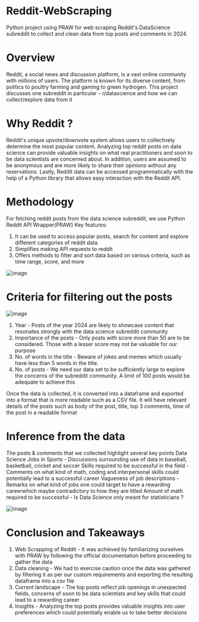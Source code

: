 # Reddit-WebScraping
Python project using PRAW for web scraping Reddit's DataScience subreddit to collect and clean data from top posts and comments in 2024.

# Overview
Reddit, a social news and discussion platform, is a vast online community with millions of users. The platform is known for its diverse content, from politics to poultry farming and gaming to green hydrogen. This project discusses one subreddit in particular – r/datascience and how we can collect/explore data from it

# Why Reddit ?
Reddit's unique upvote/downvote system allows users to collectively determine the most popular content. Analyzing top reddit posts on data science can provide valuable insights on what real practitioners and soon to be data scientists are concerned about. In addition, users are assumed to be anonymous and are more likely to share their opinions without any reservations. Lastly, Reddit data can be accessed programmatically with the help of a Python library that allows easy interaction with the Reddit API.

# Methodology
For fetching reddit posts from the data science subreddit, we use Python Reddit API Wrapper(PRAW)
Key features:
1) It can be used to access popular posts, search for content and explore different categories of reddit data
2) Simplifies making API requests to reddit
3) Offers methods to filter and sort data based on various criteria, such as time range, score, and more

![image](https://github.com/user-attachments/assets/134fea48-2ded-4f7e-bbf8-cad0abd93003)

 # Criteria for filtering out the posts

![image](https://github.com/user-attachments/assets/3ac03fab-c7ad-424b-820d-5457f847b374)

1) Year - Posts of the year 2024 are likely to showcase content that resonates strongly with the data science subreddit community
2) Importance of the posts - Only posts with score more than 50 are to be considered. Those with a lesser score may not be valuable for our purpose 
3) No. of words in the title - Beware of jokes and memes which usually have less than 5 words in the title.
4) No. of posts - We need our data set to be sufficiently large to explore the concerns of the subreddit community. A limit of 100 posts would be adequate to achieve this

Once the data is collected, it is converted into a dataframe and exported into a format that is more readable such as a CSV file. It will have relevant details of the posts such as body of the post, title, top 3 comments, time of the post in a readable format

# Inference from the data
The posts & comments that we collected highlight several key points
Data Science Jobs in Sports - Discussions surrounding use of data in baseball, basketball, cricket and soccer
Skills required to be successful in the field - Comments on what kind of math, coding and interpersonal skills could potentially lead to a successful career
Vagueness of job descriptions - Remarks on what kind of jobs one could target to have a rewarding careerwhich maybe contradictory to how they are titled
Amount of math required to be successful - Is Data Science only meant for statisticians ?

![image](https://github.com/user-attachments/assets/ad63fdd1-0fd6-444b-950e-169a230c1439)

# Conclusion and Takeaways
1) Web Scrapping of Reddit - It was achieved by familiarizing ourselves with PRAW by following the official documentation before proceeding to gather the data
2) Data cleaning - We had to exercise caution once the data was gathered by filtering it as per our custom requirements and exporting the resulting dataframe into a csv file
3) Current landscape - The top posts reflect job openings in unexpected fields, concerns of soon to be data scientists and key skills that could lead to a rewarding career
4) Insights - Analyzing the top posts provides valuable insights into user preferences which could potentially enable us to take better decisions
